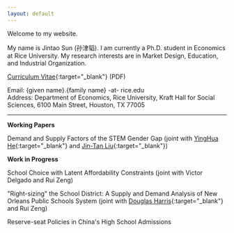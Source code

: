 ```yaml
---
layout: default
---
```


Welcome to my website.

My name is Jintao Sun (孙津韬). I am currently a Ph.D. student in Economics at Rice University. My research interests are in Market Design, Education, and Industrial Organization.

[Curriculum Vitae](https://www.dropbox.com/s/rzwt1c8cn13x0da/sunjintao_cv.pdf?dl=0/){:target="_blank"} (PDF)

Email: {given name}.{family name} -at- rice.edu \
Address: Department of Economics, Rice University, Kraft Hall for Social Sciences, 6100 Main Street, Houston, TX 77005

* * *

**Working Papers**

Demand and Supply Factors of the STEM Gender Gap (joint with [YingHua He](https://sites.google.com/site/yinghuahe/){:target="_blank"} and [Jin-Tan Liu](https://homepage.ntu.edu.tw/~liujt/){:target="_blank"})

**Work in Progress**

School Choice with Latent Affordability Constraints (joint with Victor Delgado and Rui Zeng)

"Right-sizing" the School District: A Supply and Demand Analysis of New Orleans Public Schools System (joint with [Douglas Harris](https://www.douglasnharris.com/){:target="_blank"} and Rui Zeng)

Reserve-seat Policies in China's High School Admissions
